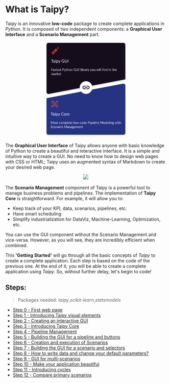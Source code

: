 # What is Taipy?

Taipy is an innovative **low-code** package to create complete applications in *Python*. It is composed of two independent components: a **Graphical User Interface** and a **Scenario Management** part.

<p align="center">
  <img src="step_00/taipy-gui-core-illustration.svg" height=300>
</p>

The **Graphical User Interface** of Taipy allows anyone with basic knowledge of Python to create a beautiful and interactive interface. It is a simple and intuitive way to create a GUI. No need to know how to design web pages with CSS or HTML; Taipy uses an augmented syntax of Markdown to create your desired web page.

<p align="center">
  <img src="step_00/img_demo.svg" height=700>
</p>

The **Scenario Management** component of Taipy is a powerful tool to manage business problems and pipelines. The implementation of **Taipy Core** is straightforward. For example, it will allow you to:
- Keep track of your KPI, data, scenarios, pipelines, etc.
- Have smart scheduling
- Simplify industrialization for DataViz, Machine-Learning, Optimization, etc.


You can use the GUI component without the Scenario Management and vice-versa. However, as you will see, they are incredibly efficient when combined.

This **'Getting Started'** will go through all the basic concepts of *Taipy* to create a complete application. Each step is based on the code of the previous one. At the end of it, you will be able to create a complete application using *Taipy*. So, without further delay, let's begin to code!

## Steps:
> Packages needed: *taipy*,*scikit-learn*,*statsmodels*
- [Step 0 - First web page]()
- [Step 1 - Introducing Taipy visual elements]()
- [Step 2 - Creating an interactive GUI]()
- [Step 3 - Introducing Taipy Core]()
- [Step 4 - Pipeline Management]()
- [Step 5 - Building the GUI for a pipeline and buttons]()
- [Step 6 - Creation and execution of Scenarios]()
- [Step 7 - Building the GUI for a scenario and selectors]()
- [Step 8 - How to write data and change your default parameters?]()
- [Step 9 - GUI for multi-scenarios]()
- [Step 10 - Make your application beautiful]()
- [Step 11 - Introducing cycles]()
- [Step 12 - Compare primary scenarios]()


